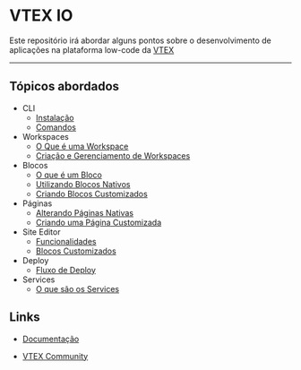 # VTEX IO
 Este repositório irá abordar alguns pontos sobre o desenvolvimento de aplicações na plataforma low-code da [VTEX](https://vtex.com/)

---

## Tópicos abordados
* CLI
  * [Instalação](docs/pt/cli/01_instalacao.md)
  * [Comandos](docs/pt/cli/02_comandos.md)
* Workspaces
  * [O Que é uma Workspace](docs/pt/workspaces/01_o_que_e_uma_workspace.md)
  * [Criação e Gerenciamento de Workspaces](docs/pt/workspaces/02_criando_e_gerenciando_workspaces.md)
* Blocos
  * [O que é um Bloco](#)
  * [Utilizando Blocos Nativos](#)
  * [Criando Blocos Customizados](#)
* Páginas
  * [Alterando Páginas Nativas](#)
  * [Criando uma Página Customizada](#)
* Site Editor
  * [Funcionalidades](#)
  * [Blocos Customizados](#)
* Deploy
  * [Fluxo de Deploy](#)
* Services
  * [O que são os Services](#)

## Links
*  [Documentação](https://developers.vtex.com/vtex-developer-docs/docs/welcome)
  
*  [VTEX Community](https://community.vtex.com/)